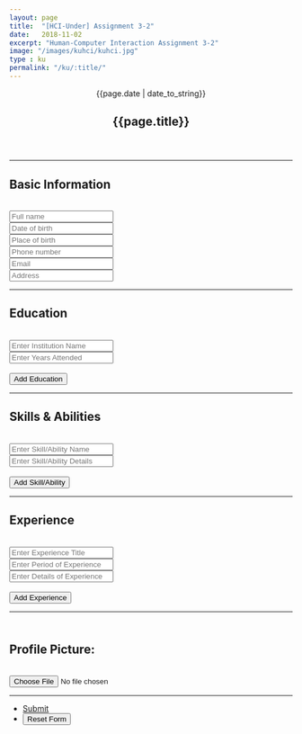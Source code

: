 ```yaml
---
layout: page
title:  "[HCI-Under] Assignment 3-2"
date:   2018-11-02
excerpt: "Human-Computer Interaction Assignment 3-2"
image: "/images/kuhci/kuhci.jpg"
type : ku
permalink: "/ku/:title/"
---
```

<!-- <div align="center">
<span class="date">{{page.date | date_to_string}}</span>
<h2>{{page.title}}</h2>
</div> -->

<header class="major">
      				<span class="date">{{page.date | date_to_string}}</span>
      				<h2>{{page.title}}</h2>
      			</header>    
<hr>
<h2>Basic Information</h2>
<form method="post" action="#" class="alt">
        <div class="row uniform">
			<div class="12u$">
				<br><input type="text" name="name" id="name" value="" placeholder="Full name" />
			</div>
			<div class="6u 12u$(xsmall)">
				<input type="text" name="bday" id="bday" value="" placeholder="Date of birth" />
			</div>
			<!-- Break -->
			<div class="6u 12u$(xsmall)">
				<input type="text" name="bloc" id="bloc" value="" placeholder="Place of birth" />
			</div>
            <div class="6u 12u$(xsmall)">
				<input type="text" name="phone" id="phone" value="" placeholder="Phone number" />
			</div>
			<div class="6u 12u$(xsmall)">
				<input type="email" name="email" id="email" value="" placeholder="Email" />
			</div>
            <div class="12u$">
				<input type="text" name="addr" id="addr" value="" placeholder="Address" />            
            </div>
            <!-- Break -->
        </div>
        <hr>
        <h2>Education</h2>
        <div class="row uniform" id="education">
			<br><div class="6u 12u$(xsmall)">
				<input type="text" placeholder="Enter Institution Name" id="eduname0">
            </div>
            <div class="6u 12u$(xsmall)">
                <input type="text" placeholder="Enter Years Attended" id="edudate0">
            </div>
        </div>
            <div>
                <br><input type="button" value="Add Education" id="edumulti">
            </div>
        <hr>
        <h2>Skills & Abilities</h2>
        <div class="row uniform" id="skillsabs">
			<br><div class="6u 12u$(xsmall)">
				<input type="text" placeholder="Enter Skill/Ability Name" id="skillname0">
            </div>
            <div class="6u 12u$(xsmall)">
                <input type="text" placeholder="Enter Skill/Ability Details" id="skilldetail0">
            </div>
        </div>
            <div>
                <br><input type="button" value="Add Skill/Ability" id="skillmulti">
            </div>
        <hr>
        <h2>Experience</h2>
        <div class="row uniform" id="experience">
			<br><div class="6u 12u$(xsmall)">
				<input type="text" placeholder="Enter Experience Title" id="expname0">
            </div>
            <div class="6u 12u$(xsmall)">
                <input type="text" placeholder="Enter Period of Experience" id="exptime0">
            </div>
			<div class="12u$">
				<input type="text" name="expdetail" id="expdetail0" value="" placeholder="Enter Details of Experience" />
			</div>
        </div>
            <div>
                <br><input type="button" value="Add Experience" id="expmulti">
            </div>
        <hr>
		<div class="row uniform">
            <div id = "upload">
            <h2><br>Profile Picture:</h2>
            <br><input type="file" accept="image/*" onchange="loadFile(event)">
            <br /><img id="output" width="180"/>
            <script>
            var loadFile = function(event) {
                var output = document.getElementById('output');
                output.src = URL.createObjectURL(event.target.files[0]);
            };
            </script>
            </div>
        </div>
        <hr>
			<!-- Break -->
			<div class="12u$">
                <ul class="actions">
                    <li><a href="#" class="button special" onclick="show();">Submit</a></li>
                    <li><input type="reset" value="Reset Form"></li>
                </ul>
			</div>
	</form>
 
 <script type="text/javascript">
    function show(){
            var name = document.getElementById('name').value;
            var bday = document.getElementById('bday').value;
            var bloc = document.getElementById('bloc').value;
            var email = document.getElementById('email').value;
            var phone = document.getElementById('phone').value;
            var addr = document.getElementById('addr').value;

            var eduname = document.getElementById('eduname0').value;
            var edudate = document.getElementById('edudate0').value;

            var skillname = document.getElementById('skillname0').value;
            var skilldetail = document.getElementById('skilldetail0').value;           

            var expname = document.getElementById('expname0').value;
            var exptime = document.getElementById('exptime0').value; 
            var expdetail = document.getElementById('expdetail0').value;



            // var i =0;
            // for(i=0; i<educount;i++){
            //     var eduname[i] = document.getElementById('eduname'+i).value;
            // }

            var win = window.open("");

            win.document.write("<!DOCTYPE HTML><html><head><link rel='stylesheet' href='{{ '/assets/css/main.css' | absolute_url }}' /><noscript><link rel='stylesheet' href='{{ '/assets/css/noscript.css' | absolute_url }}' /></noscript></head><body class='is-loading'><div id='wrapper' class='fade-in'><header id='header'></header><div id='main'><section class='post'><p>");

            // //PICTURE
            // win.document.write("<input type='file' id='fileElem' multiple accept='image' onchange='handleFiles(this.files)'><div id='fileList'><p>No files selected!</p></div>");






            //NAME AND CONTACT
            win.document.write("<div><h1>"+name+"</h1><br><i>"+addr+" | "+phone+" | "+email+"</i></div><hr>");

            //BASIC INFORMATION
            win.document.write("<h2>Basic Information</h2><br /><ul><li><strong>DATE OF BIRTH: </strong>" + bday+"</li><li><strong>PLACE OF BIRTH: </strong>" + bloc + "</li></ul>");

            //EDUCATION
            var x = 0;
            var educount = 0;
            educount = countedu();

            var eduname=[];
            var edudate=[];
            for(x=0; x<educount; x++){
                eduname.push(document.getElementById('eduname'+x).value);
                edudate.push(document.getElementById('edudate'+x).value);
            }
            win.document.write("<h2>Education</h2><br /><ul>");
            for(x=0; x<educount; x++){
                win.document.write("<li><strong>"+ eduname[x] +"</strong> | "+ edudate[x] +"</li>");  
            }
            win.document.write("</ul>");

            
            //SKILLS
            var z =0;
            var skillcount = 0;
            skillcount = countskill();
            var skillname=[];
            var skilldetail=[];

            for(z=0; z<skillcount; z++){
                skillname.push(document.getElementById('skillname'+z).value);
                skilldetail.push(document.getElementById('skilldetail'+z).value);
            }

            win.document.write("<hr><h2>Skills and Abilities</h2><br /><ul>");
            for(z=0; z<skillcount; z++){
                win.document.write("<li><strong>"+skillname[z]+"</strong></li><dl>"+skilldetail[z]+"</dl>");
            }
            win.document.write("</ul>");

            //EXPERIENCE
            var y = 0;
            var expcount = 0;
            expcount = countexp();
            var expname=[];
            var exptime=[];
            var expdetail=[];

            for(y=0 ; y<expcount ; y++){
                expname.push(document.getElementById('expname'+y).value);
                exptime.push(document.getElementById('exptime'+y).value);
                expdetail.push(document.getElementById('expdetail'+y).value);
            }
            win.document.write("<h2>Experience</h2><br /><ul>");
            for(y=0; y<expcount;y++){
                win.document.write("<li><strong>"+ expname[y] +"</strong> | "+ exptime[y] +"</li><dl>" + expdetail[y] +"</dl>");
            }
            win.document.write("</ul>");           

            win.document.write("</p></section></div></div></body></html>");
            win.document.close();
    }
 </script>